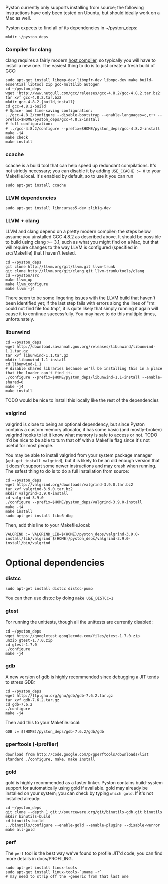 Pyston currently only supports installing from source; the following instructions have only been tested on Ubuntu, but should ideally work on a Mac as well.

Pyston expects to find all of its dependencies in ~/pyston_deps:
```
mkdir ~/pyston_deps
```

### Compiler for clang

clang requires a fairly modern [host compiler](http://llvm.org/docs/GettingStarted.html#host-c-toolchain-both-compiler-and-standard-library), so typically you will have to install a new one.  The easiest thing to do is to just create a fresh build of GCC:

```
sudo apt-get install libgmp-dev libmpfr-dev libmpc-dev make build-essential libtool zip gcc-multilib autogen
cd ~/pyston_deps
wget 'http://www.netgull.com/gcc/releases/gcc-4.8.2/gcc-4.8.2.tar.bz2'
tar xvf gcc-4.8.2.tar.bz2
mkdir gcc-4.8.2-{build,install}
cd gcc-4.8.2-build
# Space- and time-saving configuration:
../gcc-4.8.2/configure --disable-bootstrap --enable-languages=c,c++ --prefix=$HOME/pyston_deps/gcc-4.8.2-install
# full configuration:
# ../gcc-4.8.2/configure --prefix=$HOME/pyston_deps/gcc-4.8.2-install
make -j4
make check
make install
```

### ccache

ccache is a build tool that can help speed up redundant compilations.  It's not strictly necessary; you can disable it by adding `USE_CCACHE := 0` to your Makefile.local.  It's enabled by default, so to use it you can run
```
sudo apt-get install ccache
```

### LLVM dependencies
```
sudo apt-get install libncurses5-dev zlib1g-dev
```

### LLVM + clang

LLVM and clang depend on a pretty modern compiler; the steps below assume you uinstalled GCC 4.8.2 as described above.  It should be possible to build using clang >= 3.1, such as what you might find on a Mac, but that will require changes to the way LLVM is configured (specified in src/Makefile) that I haven't tested.

```
cd ~/pyston_deps
git clone http://llvm.org/git/llvm.git llvm-trunk
git clone http://llvm.org/git/clang.git llvm-trunk/tools/clang
cd ~/pyston/src
make llvm_up
make llvm_configure
make llvm -j4
```

There seem to be some lingering issues with the LLVM build that haven't been identified yet; if the last step fails with errors along the lines of "rm: could not find file foo.tmp", it is quite likely that simply running it again will cause it to continue successfully.  You may have to do this multiple times, unfortunately.

### libunwind

```
cd ~/pyston_deps
wget http://download.savannah.gnu.org/releases/libunwind/libunwind-1.1.tar.gz
tar xvf libunwind-1.1.tar.gz
mkdir libunwind-1.1-install
cd libunwind-1.1
# disable shared libraries because we'll be installing this in a place that the loader can't find it.
./configure --prefix=$HOME/pyston_deps/libunwind-1.1-install --enable-shared=0
make -j4
make install
```

TODO would be nice to install this locally like the rest of the dependencies

### valgrind

valgrind is close to being an optional dependency, but since Pyston contains a custom memory allocator, it has some basic (and mostly-broken) valgrind hooks to let it know what memory is safe to access or not.  TODO it'd be nice to be able to turn that off with a Makefile flag since it's not useful for most people.

You may be able to install valgrind from your system package manager (`apt-get install valgrind`), but it is likely to be an old enough version that it doesn't support some newer instructions and may crash when running.  The safest thing to do is to do a full installation from source:

```
cd ~/pyston_deps
wget http://valgrind.org/downloads/valgrind-3.9.0.tar.bz2
tar xvf valgrind-3.9.0.tar.bz2
mkdir valgrind-3.9.0-install
cd valgrind-3.9.0
./configure --prefix=$HOME/pyston_deps/valgrind-3.9.0-install
make -j4
make install
sudo apt-get install libc6-dbg
```

Then, add this line to your Makefile.local:
```
VALGRIND := VALGRIND_LIB=$(HOME)/pyston_deps/valgrind-3.9.0-install/lib/valgrind $(HOME)/pyston_deps/valgrind-3.9.0-install/bin/valgrind
```

# Optional dependencies

### distcc
```
sudo apt-get install distcc distcc-pump
```

You can then use distcc by doing `make USE_DISTCC=1`

### gtest

For running the unittests, though all the unittests are currently disabled:

```
cd ~/pyston_deps
wget https://googletest.googlecode.com/files/gtest-1.7.0.zip
unzip gtest-1.7.0.zip
cd gtest-1.7.0
./configure
make -j4
```

### gdb
A new version of gdb is highly recommended since debugging a JIT tends to stress GDB:

```
cd ~/pyston_deps
wget http://ftp.gnu.org/gnu/gdb/gdb-7.6.2.tar.gz
tar xvf gdb-7.6.2.tar.gz
cd gdb-7.6.2
./configure
make -j4
```

Then add this to your Makefile.local:
```
GDB := $(HOME)/pyston_deps/gdb-7.6.2/gdb/gdb
```

### gperftools (-lprofiler)
```
download from http://code.google.com/p/gperftools/downloads/list
standard ./configure, make, make install
```

### gold

gold is highly recommended as a faster linker.  Pyston contains build-system support for automatically using gold if available.  gold may already be installed on your system; you can check by typing `which gold`.  If it's not installed already:

```
cd ~/pyston_deps
git clone --depth 1 git://sourceware.org/git/binutils-gdb.git binutils
mkdir binutils-build
cd binutils-build
../binutils/configure --enable-gold --enable-plugins --disable-werror
make all-gold
```

### perf
The `perf` tool is the best way we've found to profile JIT'd code; you can find more details in docs/PROFILING.

```
sudo apt-get install linux-tools
sudo apt-get install linux-tools-`uname -r`
# may need to strip off the -generic from that last one
```

